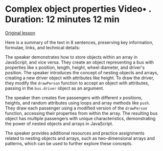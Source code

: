 # Complex object properties Video• . Duration: 12 minutes 12 min

[Original lesson](https://www.coursera.org/learn/uol-introduction-to-programming-1/lecture/A7vUR/complex-object-properties)

Here is a summary of the text in 8 sentences, preserving key information, formulae, links, and technical details:

The speaker demonstrates how to store objects within an array in JavaScript, and vice versa. They create an object representing a bus with properties like x position, length, height, wheel diameter, and driver's position. The speaker introduces the concept of nesting objects and arrays, creating a new driver object with attributes like height. To draw the driver, they modify the `drawPerson` function to accept an object with attributes, passing in the `bus.driver` object as an argument.

The speaker then creates five passengers with different x positions, heights, and random attributes using loops and array methods like `push`. They draw each passenger using a modified version of the `drawPerson` function, accessing their properties from within the array. The resulting bus object has multiple passengers with unique characteristics, demonstrating the power of nested objects and arrays in JavaScript.

The speaker provides additional resources and practice assignments related to nesting objects and arrays, such as two-dimensional arrays and patterns, which can be used to further explore these concepts.

